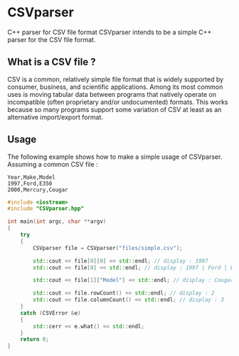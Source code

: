CSVparser
=========

C++ parser for CSV file format
CSVparser intends to be a simple C++ parser for the CSV file format.

What is a CSV file ?
--------------------

CSV is a common, relatively simple file format that is widely supported by consumer, business, and scientific applications. Among its most common uses is moving tabular data between programs that natively operate on incompatible (often proprietary and/or undocumented) formats. This works because so many programs support some variation of CSV at least as an alternative import/export format.

Usage
-----

The following example shows how to make a simple usage of CSVparser.<br />
Assuming a common CSV file :

```
Year,Make,Model
1997,Ford,E350
2000,Mercury,Cougar
```

```c++
#include <iostream>
#include "CSVparser.hpp"

int main(int argc, char **argv)
{
	try
    {
        CSVparser file = CSVparser("files/simple.csv");

        std::cout << file[0][0] << std::endl; // display : 1997
        std::cout << file[0] << std::endl; // display : 1997 | Ford | E350

        std::cout << file[1]["Model"] << std::endl; // display : Cougar

        std::cout << file.rowCount() << std::endl; // display : 2
        std::cout << file.columnCount() << std::endl; // display : 3
    }
    catch (CSVError &e)
    {
        std::cerr << e.what() << std::endl;
    }
  	return 0;
}
```